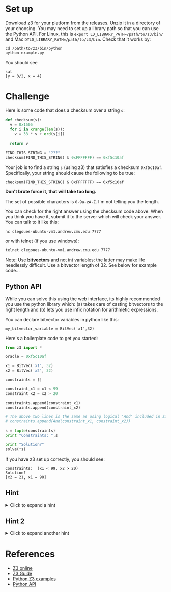 # Set up

Download z3 for your platform from the [releases](https://github.com/Z3Prover/z3/releases). Unzip it in a directory of your choosing. You may need 
to set up a library path so that you can use the Python API. For Linux, this is `export LD_LIBRARY_PATH=/path/to/z3/bin/` and Mac `DYLD_LIBRARY_PATH=/path/to/z3/bin`. Check that it works by:

```
cd /path/to/z3/bin/python
python example.py
```

You should see 

```
sat
[y = 3/2, x = 4]
```

# Challenge

Here is some code that does a checksum over a string `s`:

```python
def checksum(s):                                                                    
  v = 0x1505                                                                        
  for i in xrange(len(s)):                                                          
    v = 33 * v + ord(s[i])                                                          
                                                                                    
  return v
  
FIND_THIS_STRING = "???"
checksum(FIND_THIS_STRING) & 0xFFFFFFF) == 0xf5c10af
```

Your job is to find a string `s` (using z3) that satisfies a checksum `0xf5c10af`. Specifically, your string should cause the following to be true:

`checksum(FIND_THIS_STRING) & 0xFFFFFFF) == 0xf5c10af`

**Don't brute force it, that will take too long.**

The set of possible characters is `0-9a-zA-Z`. I'm not telling you the length.

You can check for the right answer using the checksum code above. When you think you have it, submit it to the server which will check your answer.
You can talk to it like this:

```
nc clegoues-ubuntu-vm1.andrew.cmu.edu 7777
```

or with telnet (if you use windows):

```
telnet clegoues-ubuntu-vm1.andrew.cmu.edu 7777 
```

Note: Use __[bitvectors](https://rise4fun.com/z3/tutorialcontent/guide#h25)__ and not int variables; 
the latter may make life needlessly difficult. Use a bitvector length of 32. See below for example code...

## Python API

While you can solve this using the web interface, its highly recommended you use the python library which: (a) takes care of casting bitvectors to the right length and (b) lets you use
infix notation for arithmetic expressions.


You can declare bitvector variables in python like this:

```
my_bitvector_variable = BitVec('x1',32)
```

Here's a boilerplate code to get you started:

```python
from z3 import *

oracle = 0xf5c10af

x1 = BitVec('x1', 32)
x2 = BitVec('x2', 32)

constraints = []

constraint_x1 = x1 < 99
constraint_x2 = x2 > 20

constraints.append(constraint_x1)
constraints.append(constraint_x2)

# The above two lines is the same as using logical 'And' included in z3, used like this:
# constraints.append(And(constraint_x1, constraint_x2))

s = tuple(constraints)
print "Constraints: ",s

print "Solution?"
solve(*s)
```

If you have z3 set up correctly, you should see:

```
Constraints:  (x1 < 99, x2 > 20)
Solution?
[x2 = 21, x1 = 98]
```

## Hint

<details>
  <summary>Click to expand a hint</summary>
  
The idea is to build up constraints based on the checksum function. Let's pretend our string was simply "a". The checksum will calculate:
`v = 33 * 0x1505 + ord('a') = 177670 = 0x2b606`.

How about if our string was "ab"? The checksum will calculate:
`v = 33 * (33 * 0x1505 + ord('a')) + ord('b') = 0x597728`

And so on.

So `checksum` can be summarized by a bunch of constraints on some number of characters. We can express the constraints and use symbolic variables for the characters.
Here is a z3 example for the one character case, where we want to solve some character for the checksum `0x2b606`. Above, we know that "a" will work. Can z3 tell us this?

```
(declare-const x (_ BitVec 32))

(assert (= (bvadd (bvmul #x00000021 #x00001505) x) #x0002b606))

(check-sat)
(get-model)
(exit)
```

(Note that in online z3, the bitvector lengths must all be the same. One more reason to use the python API instead, which handles
this automatically for you!)

This gives the solution 

```
sat
(model 
  (define-fun x () (_ BitVec 32)
    #x00000061)
)
```

No surprise, `0x61` is the ascii character `'a'`. You can see this by printing `ord('a')` in python.

Here's a program that solves two characters for the checksum `0x597728`:

```
(declare-const x1 (_ BitVec 32))
(declare-const x2 (_ BitVec 32))

(assert (= (bvadd (bvmul #x00000021 (bvadd (bvmul #x00000021 #x00001505) x1)) x2) #x00597728))

(check-sat)
(get-model)
(exit)
```

Solution:

```
sat
(model 
  (define-fun x2 () (_ BitVec 32)
    #x00000000)
  (define-fun x1 () (_ BitVec 32)
    #xc1f07c83)
)
```

Oh! z3 gives us a strange solution. `x2` is `0x0` and `x1` is `0xc1f07c83`. While that satisfies the constraints, we can't represent `0xc1f07c83` in ascii.
Can we add more constraints to convince z3 to give us a reasonable solution?
</details>

## Hint 2

<details>
  <summary>Click to expand another hint</summary>
  
What if we tell z3 that the variables must be within ascii printable range? `z` is the value 122, or 0x7a. We can tell z3 that `x1` must be less than or equal to that:

`(assert (bvule x1 #x0000007a))`

(In python, we can simply add the constraint `constraint_x1 = x1 <= 0x7a`)

</details>



# References

- [Z3 online](https://rise4fun.com/Z3)
- [Z3 Guide](https://rise4fun.com/z3/tutorialcontent/guide#h23)
- [Python Z3 examples](http://ericpony.github.io/z3py-tutorial/guide-examples.htm)
- [Python API](http://z3prover.github.io/api/html/namespacez3py.html)

